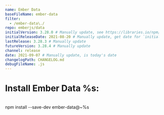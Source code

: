 ```yaml
---
name: Ember Data
baseFileName: ember-data
filter:
  - /ember-data\./
repo: emberjs/data
initialVersion: 3.28.0 # Manually update, see https://libraries.io/npm/ember-data throughout
initialReleaseDate: 2021-08-20 # Manually update, get date for `initialVersion`
lastRelease: 3.28.3 # Manually update
futureVersion: 3.28.4 # Manually update
channel: release
date: 2021-09-07 # Manually update, is today's date
changelogPath: CHANGELOG.md
debugFileName: .js
---
```

# Install Ember Data %s:
<br>
npm install --save-dev ember-data@~%s
